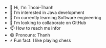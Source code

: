 - 👋 Hi, I’m Thoai-Thanh
- 👀 I’m interested in Java development
- 🌱 I’m currently learning Software engineering
- 💞️ I’m looking to collaborate on GitHub
- 📫 How to reach me infor
- 😄 Pronouns: Thanh
- ⚡ Fun fact: I like playing chess

<!---
Thoai-Thanh/Thoai-Thanh is a ✨ special ✨ repository because its `README.md` (this file) appears on your GitHub profile.
You can click the Preview link to take a look at your changes.
--->
